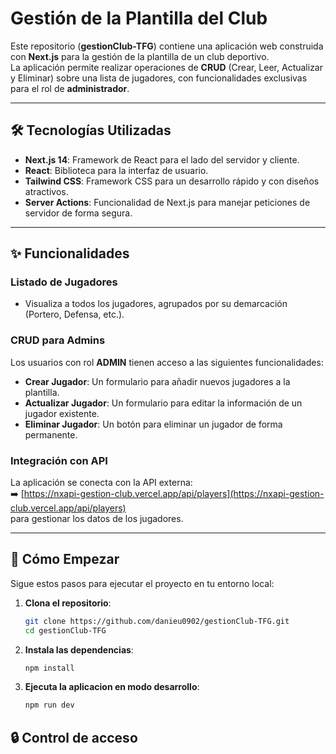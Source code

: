 # Gestión de la Plantilla del Club

Este repositorio (**gestionClub-TFG**) contiene una aplicación web construida con **Next.js** para la gestión de la plantilla de un club deportivo.  
La aplicación permite realizar operaciones de **CRUD** (Crear, Leer, Actualizar y Eliminar) sobre una lista de jugadores, con funcionalidades exclusivas para el rol de **administrador**.

---

## 🛠️ Tecnologías Utilizadas
- **Next.js 14**: Framework de React para el lado del servidor y cliente.
- **React**: Biblioteca para la interfaz de usuario.
- **Tailwind CSS**: Framework CSS para un desarrollo rápido y con diseños atractivos.
- **Server Actions**: Funcionalidad de Next.js para manejar peticiones de servidor de forma segura.

---

## ✨ Funcionalidades

### Listado de Jugadores
- Visualiza a todos los jugadores, agrupados por su demarcación (Portero, Defensa, etc.).

### CRUD para Admins
Los usuarios con rol **ADMIN** tienen acceso a las siguientes funcionalidades:
- **Crear Jugador**: Un formulario para añadir nuevos jugadores a la plantilla.
- **Actualizar Jugador**: Un formulario para editar la información de un jugador existente.
- **Eliminar Jugador**: Un botón para eliminar un jugador de forma permanente.

### Integración con API
La aplicación se conecta con la API externa:  
➡️ [https://nxapi-gestion-club.vercel.app/api/players](https://nxapi-gestion-club.vercel.app/api/players)  
para gestionar los datos de los jugadores.

---

## 🚀 Cómo Empezar

Sigue estos pasos para ejecutar el proyecto en tu entorno local:

1. **Clona el repositorio**:
   ```bash
   git clone https://github.com/danieu0902/gestionClub-TFG.git
   cd gestionClub-TFG

2. **Instala las dependencias**:
   ```bash
   npm install

3. **Ejecuta la aplicacion en modo desarrollo**:
   ```bash
   npm run dev


## 🔒 Control de acceso
